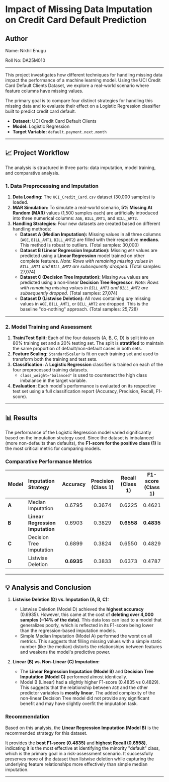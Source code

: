 # Impact of Missing Data Imputation on Credit Card Default Prediction

## Author 

Name: Nikhil Enugu

Roll No: DA25M010

---

This project investigates how different techniques for handling missing data impact the performance of a machine learning model. Using the UCI Credit Card Default Clients Dataset, we explore a real-world scenario where feature columns have missing values.

The primary goal is to compare four distinct strategies for handling this missing data and to evaluate their effect on a Logistic Regression classifier built to predict credit card default.

- **Dataset:** UCI Credit Card Default Clients
- **Model:** Logistic Regression
- **Target Variable:** `default.payment.next.month`

---

## 📈 Project Workflow

The analysis is structured in three parts: data imputation, model training, and comparative analysis.

### 1. Data Preprocessing and Imputation

1.  **Data Loading:** The `UCI_Credit_Card.csv` dataset (30,000 samples) is loaded.
2.  **MAR Simulation:** To simulate a real-world scenario, **5% Missing At Random (MAR)** values (1,500 samples each) are artificially introduced into three numerical columns: `AGE`, `BILL_AMT1`, and `BILL_AMT2`.
3.  **Handling Strategies:** Four new datasets are created based on different handling methods:
    * **Dataset A (Median Imputation):** Missing values in all three columns (`AGE`, `BILL_AMT1`, `BILL_AMT2`) are filled with their respective **medians**. This method is robust to outliers. (Total samples: 30,000)
    * **Dataset B (Linear Regression Imputation):** Missing `AGE` values are predicted using a **Linear Regression** model trained on other complete features. *Note: Rows with remaining missing values in `BILL_AMT1` and `BILL_AMT2` are subsequently dropped.* (Total samples: 27,074)
    * **Dataset C (Decision Tree Imputation):** Missing `AGE` values are predicted using a non-linear **Decision Tree Regressor**. *Note: Rows with remaining missing values in `BILL_AMT1` and `BILL_AMT2` are subsequently dropped.* (Total samples: 27,074)
    * **Dataset D (Listwise Deletion):** All rows containing *any* missing values in `AGE`, `BILL_AMT1`, or `BILL_AMT2` are dropped. This is the baseline "do-nothing" approach. (Total samples: 25,728)

---

### 2. Model Training and Assessment

1.  **Train/Test Split:** Each of the four datasets (A, B, C, D) is split into an 80% training set and a 20% testing set. The split is **stratified** to maintain the same proportion of default/non-default cases in both sets.
2.  **Feature Scaling:** `StandardScaler` is fit on each training set and used to transform both the training and test sets.
3.  **Classification:** A **Logistic Regression** classifier is trained on each of the four preprocessed training datasets.
    * `class_weight="balanced"` is used to counteract the high class imbalance in the target variable.
4.  **Evaluation:** Each model's performance is evaluated on its respective test set using a full classification report (Accuracy, Precision, Recall, F1-score).

---

## 📊 Results

The performance of the Logistic Regression model varied significantly based on the imputation strategy used. Since the dataset is imbalanced (more non-defaults than defaults), the **F1-score for the positive class (1)** is the most critical metric for comparing models.

### Comparative Performance Metrics

| Model | Imputation Strategy | Accuracy | Precision (Class 1) | Recall (Class 1) | F1-score (Class 1) |
| :--- | :--- | :---: | :---: | :---: | :---: |
| **A** | Median Imputation | 0.6795 | 0.3674 | 0.6225 | 0.4621 |
| **B** | **Linear Regression Imputation** | 0.6903 | 0.3829 | **0.6558** | **0.4835** |
| **C** | Decision Tree Imputation | 0.6899 | 0.3824 | 0.6550 | 0.4829 |
| **D** | Listwise Deletion | **0.6935** | 0.3833 | 0.6373 | 0.4787 |

---

## 💡 Analysis and Conclusion

1.  **Listwise Deletion (D) vs. Imputation (A, B, C):**
    * Listwise Deletion (Model D) achieved the **highest accuracy** (0.6935). However, this came at the cost of **deleting over 4,000 samples (~14% of the data)**. This data loss can lead to a model that generalizes poorly, which is reflected in its F1-score being lower than the regression-based imputation models.
    * Simple Median Imputation (Model A) performed the worst on all metrics. This suggests that filling missing values with a simple static number (like the median) distorts the relationships between features and weakens the model's predictive power.

2.  **Linear (B) vs. Non-Linear (C) Imputation:**
    * The **Linear Regression Imputation (Model B)** and **Decision Tree Imputation (Model C)** performed almost identically.
    * Model B (Linear) had a slightly higher F1-score (0.4835 vs 0.4829). This suggests that the relationship between `AGE` and the other predictor variables is **mostly linear**. The added complexity of the non-linear Decision Tree model did not provide any significant benefit and may have slightly overfit the imputation task.

### Recommendation

Based on this analysis, the **Linear Regression Imputation (Model B)** is the recommended strategy for this dataset.

It provides the **best F1-score (0.4835)** and **highest Recall (0.6558)**, indicating it is the most effective at identifying the minority "default" class, which is the primary goal in a risk-assessment scenario. It successfully preserves more of the dataset than listwise deletion while capturing the underlying feature relationships more effectively than simple median imputation.

---
